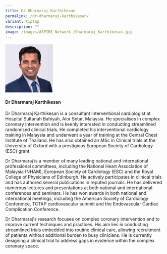 ```yaml
---
title: Dr Dharmaraj Karthikesan
permalink: /dr-dharmaraj-karthikesan/
variant: tiptap
description: ""
image: /images/ASPIRE Network /Dharmaraj_Karthikesan.jpg
---
```

<p></p>
<div class="isomer-image-wrapper">
<img style="width: 30%;" height="auto" width="100%" alt="" src="/images/ASPIRE Network /Dharmaraj_Karthikesan.jpg">
</div>
<h4>Dr Dharmaraj Karthikesan</h4>
<p>Dr Dharmaraj Karthikesan is a consultant interventional cardiologist at
Hospital Sultanah Bahiyah, Alor Setar, Malaysia. He specialises in complex
coronary intervention and is keenly interested in conducting streamlined
randomised clinical trials. He completed his interventional cardiology
training in Malaysia and underwent a year of training at the Central Chest
Institute of Thailand. He has also obtained an MSc in Clinical trials at
the University of Oxford with a prestigious European Society of Cardiology
(ESC) grant.</p>
<p>Dr Dharmaraj is a member of many leading national and international professional
committees, including the National Heart Association of Malaysia (NHAM),
European Society of Cardiology (ESC) and the Royal College of Physicians
of Edinburgh. He actively participates in clinical trials and has authored
several publications in reputed journals. He has delivered numerous lectures
and presentations at both national and international conferences and seminars.
He has won awards in both national and international meetings, including
the American Society of Cardiology Conference, TCTAP cardiovascular summit
and the Endovascular Cardiac Complication Conference.</p>
<p>Dr Dharmaraj's research focuses on complex coronary intervention and to
improve current techniques and practices. His aim lies in conducting streamlined
trials embedded into routine clinical care, allowing recruitment of patients
without additional burden to busy clinicians. He is currently designing
a clinical trial to address gaps in evidence within the complex coronary
space.</p>